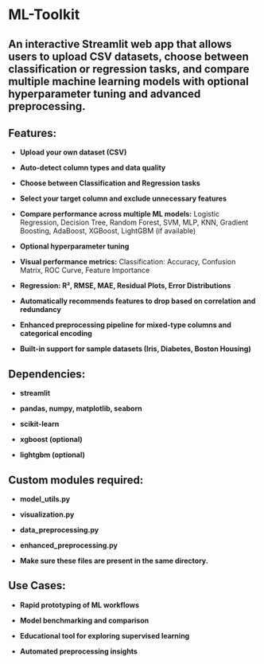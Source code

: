 # ML-Toolkit
## An interactive Streamlit web app that allows users to upload CSV datasets, choose between classification or regression tasks, and compare multiple machine learning models with optional hyperparameter tuning and advanced preprocessing.

## Features:
- **Upload your own dataset (CSV)**

- **Auto-detect column types and data quality**

- **Choose between Classification and Regression tasks**

- **Select your target column and exclude unnecessary features**

- **Compare performance across multiple ML models:** Logistic Regression, Decision Tree, Random Forest, SVM, MLP, KNN, Gradient Boosting, AdaBoost, XGBoost, LightGBM (if available)

- **Optional hyperparameter tuning**

- **Visual performance metrics:** Classification: Accuracy, Confusion Matrix, ROC Curve, Feature Importance

- **Regression: R², RMSE, MAE, Residual Plots, Error Distributions**

- **Automatically recommends features to drop based on correlation and redundancy**

- **Enhanced preprocessing pipeline for mixed-type columns and categorical encoding**

- **Built-in support for sample datasets (Iris, Diabetes, Boston Housing)**

 ## Dependencies:
 
- **streamlit**

- **pandas, numpy, matplotlib, seaborn**

- **scikit-learn**

- **xgboost (optional)**

- **lightgbm (optional)**

## Custom modules required:

- **model_utils.py**

- **visualization.py**

- **data_preprocessing.py**

- **enhanced_preprocessing.py**

- **Make sure these files are present in the same directory.**

## Use Cases:

- **Rapid prototyping of ML workflows**

- **Model benchmarking and comparison**

- **Educational tool for exploring supervised learning**

- **Automated preprocessing insights**

